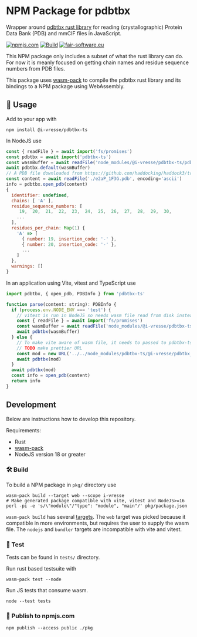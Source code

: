 # NPM Package for pdbtbx

Wrapper around [pdbtbx rust library](https://crates.io/crates/pdbtbx) for reading (crystallographic) Protein Data Bank (PDB) and mmCIF files in JavaScript.

[![npmjs.com](https://img.shields.io/npm/v/@i-vresse/pdbtbx-ts.svg?style=flat)](https://www.npmjs.com/package/@i-vresse/pdbtbx-ts)
[![Build](https://github.com/i-VRESSE/pdbtbx-ts/actions/workflows/build.yml/badge.svg)](https://github.com/i-VRESSE/pdbtbx-ts/actions/workflows/build.yml)
[![fair-software.eu](https://img.shields.io/badge/fair--software.eu-%E2%97%8F%20%20%E2%97%8F%20%20%E2%97%8F%20%20%E2%97%8F%20%20%E2%97%8B-yellow)](https://fair-software.eu)

This NPM package only includes a subset of what the rust library can do.
For now it is meanly focused on getting chain names and residue sequence numbers from PDB files.

This package uses [wasm-pack](https://rustwasm.github.io/) to compile the pdbtbx rust library and its bindings to a NPM package using WebAssembly.

## 🚴 Usage

Add to your app with

```shell
npm install @i-vresse/pdbtbx-ts
```

In NodeJS use

```js
const { readFile } = await import('fs/promises')
const pdbtbx = await import('pdbtbx-ts')
const wasmBuffer = await readFile('node_modules/@i-vresse/pdbtbx-ts/pdbtbx_ts_bg.wasm')
await pdbtbx.default(wasmBuffer)
// A PDB file downloaded from https://github.com/haddocking/haddock3/tree/main/examples/docking-protein-protein/data
const content = await readFile('./e2aP_1F3G.pdb', encoding='ascii')
info = pdbtbx.open_pdb(content)
{
  identifier: undefined,
  chains: [ 'A' ],
  residue_sequence_numbers: [
     19,  20,  21,  22,  23,  24,  25,  26,  27,  28,  29,  30,
    ...
  ],
  residues_per_chain: Map(1) {
    'A' => [
      { number: 19, insertion_code: '-' },
      { number: 20, insertion_code: '-' },
      ...
    ]
  },
  warnings: []
}
```

In an application using Vite, vitest and TypeScript use

```js
import pdbtbx, { open_pdb, PDBInfo } from 'pdbtbx-ts'

function parse(content: string): PDBInfo {
  if (process.env.NODE_ENV === 'test') {
    // vitest is run in NodeJS so needs wasm file read from disk instead of fetch using url
    const { readFile } = await import('fs/promises')
    const wasmBuffer = await readFile('node_modules/@i-vresse/pdbtbx-ts/pdbtbx_ts_bg.wasm')
    await pdbtbx(wasmBuffer)
  } else {
    // To make vite aware of wasm file, it needs to passed to pdbtbx-ts default method.
    // TODO make prettier URL
    const mod = new URL('../../node_modules/pdbtbx-ts/@i-vresse/pdbtbx_ts_bg.wasm', import.meta.url)
    await pdbtbx(mod)
  }
  await pdbtbx(mod)
  const info = open_pdb(content)
  return info
}
```

## Development

Below are instructions how to develop this repository.

Requirements:

* Rust
* [wasm-pack](https://rustwasm.github.io/wasm-pack/)
* NodeJS version 18 or greater

### 🛠️ Build

To build a NPM package in `pkg/` directory use

```shell
wasm-pack build --target web --scope i-vresse
# Make generated package compatible with vite, vitest and NodeJS>=16
perl -pi -e 's/\"module\"/"type": "module", "main"/' pkg/package.json
```

`wasm-pack build` has several [targets](https://rustwasm.github.io/wasm-pack/book/commands/build.html#target).
The `web` target was picked because it compatible in more environments, but requires the user to supply the wasm file.
The `nodejs` and `bundler` targets are incompatible with vite and vitest.

### 🔬 Test

Tests can be found in `tests/` directory.

Run rust based testsuite with

```shell
wasm-pack test --node
```

Run JS tests that consume wasm.

```shell
node --test tests
```

### 🎁 Publish to npmjs.com

```shell
npm publish --access public ./pkg
```
